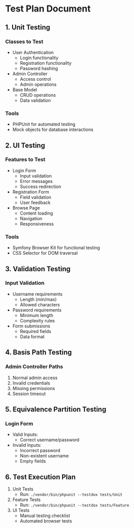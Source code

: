 # Test Plan Document

## 1. Unit Testing
### Classes to Test
- User Authentication
  - Login functionality
  - Registration functionality
  - Password hashing
- Admin Controller
  - Access control
  - Admin operations
- Base Model
  - CRUD operations
  - Data validation

### Tools
- PHPUnit for automated testing
- Mock objects for database interactions

## 2. UI Testing
### Features to Test
- Login Form
  - Input validation
  - Error messages
  - Success redirection
- Registration Form
  - Field validation
  - User feedback
- Browse Page
  - Content loading
  - Navigation
  - Responsiveness

### Tools
- Symfony Browser Kit for functional testing
- CSS Selector for DOM traversal

## 3. Validation Testing
### Input Validation
- Username requirements
  - Length (min/max)
  - Allowed characters
- Password requirements
  - Minimum length
  - Complexity rules
- Form submissions
  - Required fields
  - Data format

## 4. Basis Path Testing
### Admin Controller Paths
1. Normal admin access
2. Invalid credentials
3. Missing permissions
4. Session timeout

## 5. Equivalence Partition Testing
### Login Form
- Valid Inputs:
  - Correct username/password
- Invalid Inputs:
  - Incorrect password
  - Non-existent username
  - Empty fields

## 6. Test Execution Plan
1. Unit Tests
   - Run: `./vendor/bin/phpunit --testdox tests/Unit`
2. Feature Tests
   - Run: `./vendor/bin/phpunit --testdox tests/Feature`
3. UI Tests
   - Manual testing checklist
   - Automated browser tests
